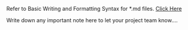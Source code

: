 Refer to Basic Writing and Formatting Syntax for *.md files. [Click Here](https://docs.github.com/en/get-started/writing-on-github/getting-started-with-writing-and-formatting-on-github/basic-writing-and-formatting-syntax)

Write down any important note here to let your project team know....